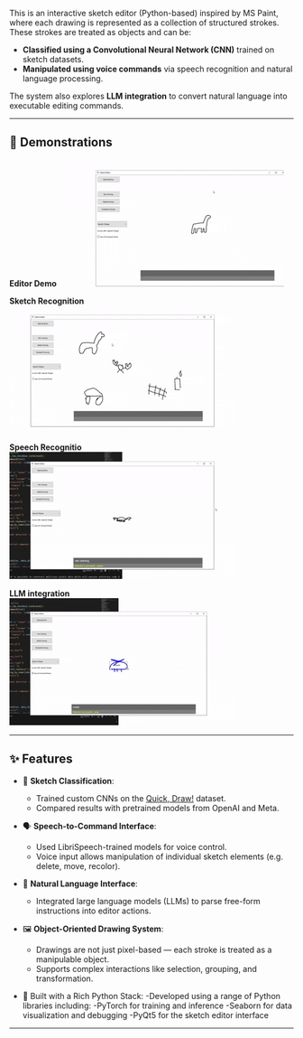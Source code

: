 This is an interactive sketch editor (Python-based) inspired by MS Paint, where each drawing is represented as a collection of structured strokes. These strokes are treated as objects and can be:

- **Classified using a Convolutional Neural Network (CNN)** trained on sketch datasets.
- **Manipulated using voice commands** via speech recognition and natural language processing.

The system also explores **LLM integration** to convert natural language into executable editing commands.

---

## 🎥 Demonstrations

**Editor Demo**
![Editor Demo](Media130SEC.gif)

**Sketch Recognition**
![Sketch Recognition](Media230SEC.gif)

**Speech Recognitio**
![Speech Recognition](Media330SEC.gif)

**LLM integration**
![LLM integration](Media430SEC.gif)

---

## ✨ Features

- 🧠 **Sketch Classification**:
  - Trained custom CNNs on the [Quick, Draw!](https://quickdraw.withgoogle.com/data) dataset.
  - Compared results with pretrained models from OpenAI and Meta.

- 🗣️ **Speech-to-Command Interface**:
  - Used LibriSpeech-trained models for voice control.
  - Voice input allows manipulation of individual sketch elements (e.g. delete, move, recolor).

- 🧾 **Natural Language Interface**:
  - Integrated large language models (LLMs) to parse free-form instructions into editor actions.

- 🖼️ **Object-Oriented Drawing System**:
  - Drawings are not just pixel-based — each stroke is treated as a manipulable object.
  - Supports complex interactions like selection, grouping, and transformation.
 
- 🧰 Built with a Rich Python Stack:
  -Developed using a range of Python libraries including:
    -PyTorch for training and inference
    -Seaborn for data visualization and debugging
    -PyQt5 for the sketch editor interface

---
